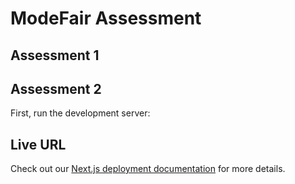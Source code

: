 # ModeFair Assessment

## Assessment 1


## Assessment 2

First, run the development server:

## Live URL

Check out our [Next.js deployment documentation](https://nextjs.org/docs/deployment) for more details.
